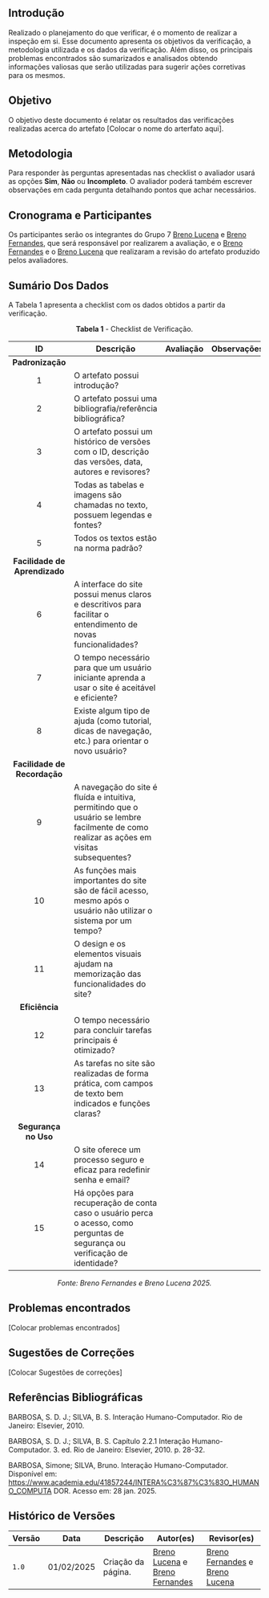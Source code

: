## Introdução

Realizado o planejamento do que verificar, é o momento de realizar a inspeção em si. Esse documento apresenta os objetivos da verificação, a metodologia utilizada e os dados da verificação. Além disso, os principais problemas encontrados são sumarizados e analisados obtendo informações valiosas que serão utilizadas para sugerir ações corretivas para os mesmos.

## Objetivo

O objetivo deste documento é relatar os resultados das verificações realizadas acerca do artefato [Colocar o nome do arterfato aqui].

## Metodologia

 Para responder às perguntas apresentadas nas checklist o avaliador usará as opções **Sim**, **Não** ou **Incompleto**. O avaliador poderá também escrever observações em cada pergunta detalhando pontos que achar necessários.

## Cronograma e Participantes

Os participantes serão os integrantes do Grupo 7 [Breno Lucena](https://github.com/BrenoLUCO) e [Breno Fernandes](https://github.com/Brenofrds), que será responsável por realizarem a avaliação, e o [Breno Fernandes](https://github.com/Brenofrds) e o [Breno Lucena](https://github.com/BrenoLUCO) que realizaram a revisão do artefato produzido pelos avaliadores.

## Sumário Dos Dados

A Tabela 1 apresenta a checklist com os dados obtidos a partir da verificação.

<center>

**Tabela 1** - Checklist de Verificação.

|   ID   | Descrição                                                                                     | Avaliação  | Observações          |
|:------:|-----------------------------------------------------------------------------------------------|:----------:|-----------------------|
| **Padronização** |                                                                                     |            |                       |
|   1    | O artefato possui introdução?                                                                 |            |                       |
|   2    | O artefato possui uma bibliografia/referência bibliográfica?                                  |            |                       |
|   3    | O artefato possui um histórico de versões com o ID, descrição das versões, data, autores e revisores? |            |                       |
|   4    | Todas as tabelas e imagens são chamadas no texto, possuem legendas e fontes?                  |            |                       |
|   5    | Todos os textos estão na norma padrão?                                                        |            |                       |
| **Facilidade de Aprendizado** |                                                                   |            |                       |
|   6    | A interface do site possui menus claros e descritivos para facilitar o entendimento de novas funcionalidades? |            |                       |
|   7    | O tempo necessário para que um usuário iniciante aprenda a usar o site é aceitável e eficiente? |            |                       |
|   8    | Existe algum tipo de ajuda (como tutorial, dicas de navegação, etc.) para orientar o novo usuário? |            |                       |
| **Facilidade de Recordação** |                                                                  |            |                       |
|   9    | A navegação do site é fluída e intuitiva, permitindo que o usuário se lembre facilmente de como realizar as ações em visitas subsequentes? |            |                       |
|   10   | As funções mais importantes do site são de fácil acesso, mesmo após o usuário não utilizar o sistema por um tempo? |            |                       |
|   11   | O design e os elementos visuais ajudam na memorização das funcionalidades do site?            |            |                       |
| **Eficiência** |                                                                                         |            |                       |
|   12   | O tempo necessário para concluir tarefas principais é otimizado?                              |            |                       |
|   13   | As tarefas no site são realizadas de forma prática, com campos de texto bem indicados e funções claras? |            |                       |
| **Segurança no Uso** |                                                                             |            |                       |
|   14   | O site oferece um processo seguro e eficaz para redefinir senha e email?                      |            |                       |
|   15   | Há opções para recuperação de conta caso o usuário perca o acesso, como perguntas de segurança ou verificação de identidade? |            |                       |

_Fonte: Breno Fernandes e Breno Lucena 2025._

</center>


## Problemas encontrados

[Colocar problemas encontrados]




## Sugestões de Correções

[Colocar Sugestões de correções]



## Referências Bibliográficas

BARBOSA, S. D. J.; SILVA, B. S. Interação Humano-Computador. Rio de Janeiro: Elsevier, 2010.

BARBOSA, S. D. J.; SILVA, B. S. Capítulo 2.2.1 Interação Humano-Computador. 3. ed. Rio de Janeiro: Elsevier, 2010. p. 28-32.

BARBOSA, Simone; SILVA, Bruno. Interação Humano-Computador. Disponível em: 
https://www.academia.edu/41857244/INTERA%C3%87%C3%83O_HUMANO_COMPUTA
 DOR. Acesso em: 28 jan. 2025. 

## Histórico de Versões

| Versão | Data       | Descrição              | Autor(es)                                        | Revisor(es)                                    |
| ------ | ---------- | ---------------------- | ------------------------------------------------ | ---------------------------------------------- |
| `1.0`  | 01/02/2025 | Criação da página.     | [Breno Lucena](https://github.com/BrenoLUCO) e [Breno Fernandes](https://github.com/Brenofrds)     | [Breno Fernandes](https://github.com/Brenofrds) e [Breno Lucena](https://github.com/BrenoLUCO)|